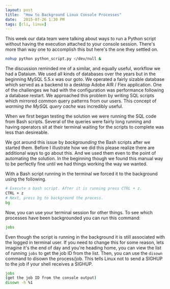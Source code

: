 ```yaml
---
layout: post
title:  "How to Background Linux Console Processes"
date:   2015-07-26 1:30 PM
tags: [cli, linux]
---
```

This week our data team were talking about ways to run a Python script without having the execution attached to your console session. There's more than way one to accomplish this but here's the one they settled on.

~~~bash
nohup python python_script.py </dev/null &
~~~

The discussion reminded me of a similar, and equally useful, workflow we had a Dataium. We used all kinds of databases over the years but in the beginning MySQL 5.5.x was our goto. We operated a fairly sizable database which served as a backend to a desktop Adobe AIR / Flex application. One of the challenges we had with the configuration was performance following a database restart. We approached this problem by writing SQL scripts which mirrored common query patterns from our users. This concept of *warming the MySQL query cache* was incredibly useful.

When we first began testing the solution we were running the SQL code from Bash scripts. Several of the queries were fairly long running and having operators sit at their terminal waiting for the scripts to complete was less than desireable.

We got around this issue by _backgrounding_ the Bash scripts after we started them. Before I illustrate how we did this please realize there are additional ways to go about this. And we used them even to the point of automating the solution. In the beginning though we found this manual way to be perfectly fine until we had things working the way we wanted.

With a Bash script running in the terminal we forced it to the background using the following.

~~~bash
# Execute a bash script. After it is running press CTRL + z.
CTRL + z
# Next, press bg to background the process.
bg
~~~

Now, you can use your terminal session for other things. To see which processes have been backgrounded you can run this command:

~~~bash
jobs
~~~

Even though the script is running in the background it is still associated with the logged in terminal user. If you need to change this for some reason, lets imagine it's the end of day and you're heading home, you can view the list of running `jobs` to get the job ID from the list. Then, you can use the `disown` command to disown the process/job. This tells Linux not to send a SIGHUP to the job if your shell receives a SIGHUP.

~~~bash
jobs
(get the job ID from the console output)
disown -h %1
~~~
